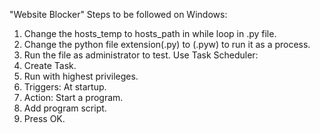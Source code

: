 "Website Blocker" 
Steps to be followed on Windows:
1. Change the hosts_temp to hosts_path in while loop in .py file.
2. Change the python file extension(.py) to (.pyw) to run it as a process.
3. Run the file as administrator to test.
Use Task Scheduler:
1. Create Task.
2. Run with highest privileges.
3. Triggers: At startup.
4. Action: Start a program.
5. Add program script.
6. Press OK.
